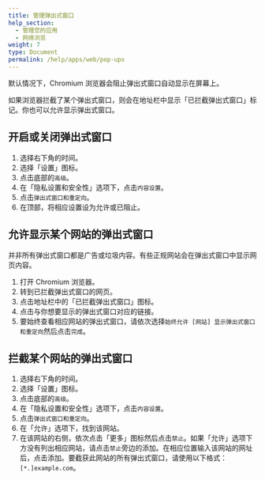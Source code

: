 ```yaml
---
title: 管理弹出式窗口
help_section: 
  - 管理您的应用
  - 网络浏览
weight: 7
type: Document
permalink: /help/apps/web/pop-ups
---
```


默认情况下，Chromium 浏览器会阻止弹出式窗口自动显示在屏幕上。

如果浏览器拦截了某个弹出式窗口，则会在地址栏中显示「已拦截弹出式窗口」标记。你也可以允许显示弹出式窗口。

## 开启或关闭弹出式窗口

1. 选择右下角的时间。
2. 选择「设置」图标。
3. 点击底部的`高级`。
4. 在「隐私设置和安全性」选项下，点击`内容设置`。
5. 点击`弹出式窗口和重定向`。
6. 在顶部，将相应设置设为允许或已阻止。

## 允许显示某个网站的弹出式窗口

并非所有弹出式窗口都是广告或垃圾内容。有些正规网站会在弹出式窗口中显示网页内容。

1. 打开 Chromium 浏览器。
2. 转到已拦截弹出式窗口的网页。
3. 点击地址栏中的「已拦截弹出式窗口」图标。
4. 点击与你想要显示的弹出式窗口对应的链接。
5. 要始终查看相应网站的弹出式窗口，请依次选择`始终允许 [网站] 显示弹出式窗口和重定向`然后点击`完成`。

## 拦截某个网站的弹出式窗口

1. 选择右下角的时间。
2. 选择「设置」图标。
3. 点击底部的`高级`。
4. 在「隐私设置和安全性」选项下，点击`内容设置`。
5. 点击`弹出式窗口和重定向`。
6. 在「允许」选项下，找到该网站。
7. 在该网站的右侧，依次点击「更多」图标然后点击`禁止`。如果「允许」选项下方没有列出相应网站，请点击`禁止`旁边的添加。在相应位置输入该网站的网址后，点击添加。要截获此网站的所有弹出式窗口，请使用以下格式：`[*.]example.com`。